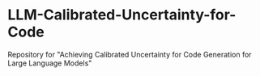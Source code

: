 # LLM-Calibrated-Uncertainty-for-Code
 Repository for "Achieving Calibrated Uncertainty for Code Generation for Large Language Models"
